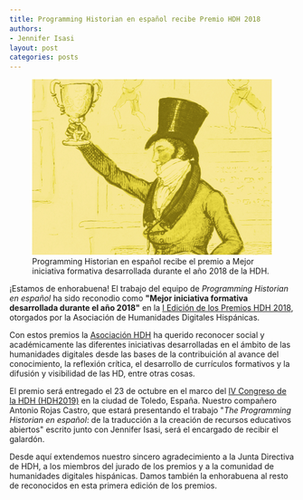 ```yaml
---
title: Programming Historian en español recibe Premio HDH 2018
authors: 
- Jennifer Isasi
layout: post
categories: posts
---
```


<p><figure><img src="/images/dh-awards-2016/dh-award-2016.png" alt=""/><figcaption>
    Programming Historian en español recibe el premio a Mejor iniciativa formativa desarrollada durante el año 2018 de la HDH.</figcaption></figure></p>

¡Estamos de enhorabuena! El trabajo del equipo de *Programming Historian en español* ha sido reconodio como **"Mejor iniciativa formativa desarrollada durante el año 2018"** en la [I Edición de los Premios HDH 2018](http://humanidadesdigitaleshispanicas.es/resolucion-convocatoria-i-edicion-premios-hdh/), otorgados por la Asociación de Humanidades Digitales Hispánicas. 

Con estos premios la [Asociación HDH](http://humanidadesdigitaleshispanicas.es) ha querido reconocer social y académicamente las diferentes iniciativas desarrolladas en el ámbito de las humanidades digitales desde las bases de la contribuición al avance del conocimiento, la reflexión crítica, el desarrollo de currículos formativos y la difusión y visibilidad de las HD, entre otras cosas. 

El premio será entregado el 23 de octubre en el marco del [IV Congreso de la HDH (HDH2019)](https://eventos.uclm.es/24964/detail/iv-congreso-internacional-de-la-asociacion-de-humanidades-digitales-hispanicas.html) en la ciudad de Toledo, España. Nuestro compañero Antonio Rojas Castro, que estará presentando el trabajo "*The Programming Historian en español*: de la traducción a la creación de recursos educativos abiertos" escrito junto con Jennifer Isasi, será el encargado de recibir el galardón.  

Desde aquí extendemos nuestro sincero agradecimiento a la Junta Directiva de HDH, a los miembros del jurado de los premios y a la comunidad de humanidades digitales hispánicas. Damos también la enhorabuena al resto de reconocidos en esta primera edición de los premios. 
